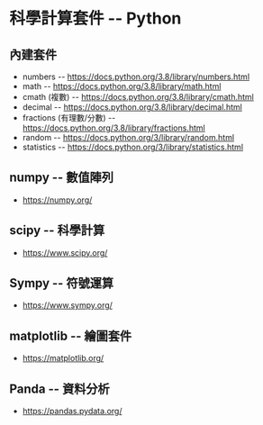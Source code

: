 # 科學計算套件 -- Python

## 內建套件

* numbers -- https://docs.python.org/3.8/library/numbers.html
* math -- https://docs.python.org/3.8/library/math.html
* cmath (複數) --  https://docs.python.org/3.8/library/cmath.html
* decimal -- https://docs.python.org/3.8/library/decimal.html
* fractions (有理數/分數) -- https://docs.python.org/3.8/library/fractions.html
* random -- https://docs.python.org/3/library/random.html
* statistics -- https://docs.python.org/3/library/statistics.html


## numpy -- 數值陣列

* https://numpy.org/

## scipy -- 科學計算

* https://www.scipy.org/

## Sympy -- 符號運算

* https://www.sympy.org/

## matplotlib -- 繪圖套件

* https://matplotlib.org/

## Panda -- 資料分析

* https://pandas.pydata.org/






<!-- JavaScript

* https://github.com/ccc-js/js6/
* https://github.com/nicolewhite/algebra.js
* [DiffEqFlux.jl – Julia 的神經微分方程套件](https://julialang.org/blog/2019/04/fluxdiffeq-zh_tw)
    * https://www.youtube.com/watch?v=KPEqYtEd-zY
    * https://arxiv.org/pdf/1806.07366.pdf

-->